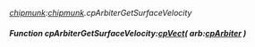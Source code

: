 _[chipmunk](../../modules/chipmunk/chipmunk-module.md):[chipmunk](../../modules/chipmunk/chipmunk-module.md).cpArbiterGetSurfaceVelocity_
##### Function cpArbiterGetSurfaceVelocity:[cpVect](../../modules/chipmunk/chipmunk-cpvect.md)( arb:[cpArbiter](../../modules/chipmunk/chipmunk-cparbiter.md) )
